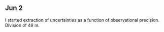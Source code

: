 ## Jun 2

I started extraction of uncertainties as a function of observational precision. Division of 49 m.